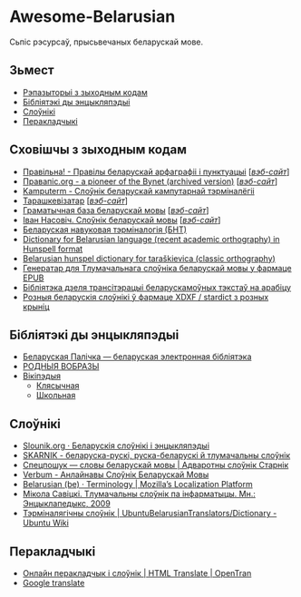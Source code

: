 # Awesome-Belarusian #

Сьпіс рэсурсаў, прысьвечаных беларускай мове.

## Зьмест ##

* [Рэпазыторыі з зыходным кодам](#repositories)
* [Бібліятэкі ды энцыкляпэдыі](#libraries)
* [Слоўнікі](#dictionaries)
* [Перакладчыкі](#translators)

## <a name="repositories"></a> Сховішчы з зыходным кодам ##

* [Правільна! - Правілы беларускай арфаграфіі і пунктуацыі](https://github.com/alroniks/pravilnaby.git) [[_вэб-сайт_](https://pravilna.by/)]
* [Правапіс.org - a pioneer of the Bynet (archived version)](https://github.com/dyskurs/pravapis.org.git) [[_вэб-сайт_](https://pravapis.org.dyskurs.be/)]
* [Kamputerm - Слоўнік беларускай кампутарнай тэрміналёгіі](https://github.com/quendimax/kamputerm.git)
* [Тарашкевізатар](https://github.com/GooseOb/taraskevizatar.git) [[_вэб-сайт_](https://gooseob.github.io/taraskevizatar/)]
* [Граматычная база беларускай мовы](https://github.com/Belarus/GrammarDB.git) [[_вэб-сайт_](https://bnkorpus.info/grammar.be.html)]
* [Іван Насовіч. Слоўнік беларускай мовы](https://github.com/Belarus/Slouniki-Nasovic.git) [[_вэб-сайт_](https://bnkorpus.info/grammar.be.html)]
* [Беларуская навуковая тэрміналогія (БНТ)](https://github.com/Belarus/Slouniki-BNT.git)
* [Dictionary for Belarusian language (recent academic orthography) in Hunspell format](https://github.com/mikalai-udodau/spell-be)
* [Belarusian hunspel dictionary for taraškievica (classic orthography)](https://github.com/375gnu/spell-be-tarask.git)
* [Генератар для Тлумачальнага слоўніка беларускай мовы у фармаце EPUB](https://github.com/belspectre/kindle_slounik.git)
* [Бібліятэка дзеля трансітэрацыі беларускамоўных тэкстаў на арабіцу](https://github.com/atereshkin/arabify.git)
* [Розныя беларускія слоўнікі ў фармаце XDXF / stardict з розных крыніц](https://github.com/375gnu/dictionaries.git)

## <a name="libraries"></a> Бібліятэкі ды энцыкляпэдыі ##

* [Беларуская Палічка — беларуская электронная бібліятэка](https://knihi.com/)
* [РОДНЫЯ ВОБРАЗЫ](http://rv-blr.com/)
* [Вікіпэдыя](https://wikipedia.org)
  * [Клясычная](https://be-tarask.wikipedia.org/wiki/Галоўная_старонка)
  * [Школьная](https://be.wikipedia.org/wiki/Галоўная_старонка)

## <a name="dictionaries"></a> Слоўнікі ##

* [Slounik.org · Беларускія слоўнікі і энцыкляпэдыі](https://slounik.org/)
* [SKARNIK - беларуска-рускі, руска-беларускі й тлумачальны слоўнік](https://www.skarnik.by/)
* [Спецпошук — словы беларускай мовы | Адваротны слоўнік Старнік](https://starnik.by/)
* [Verbum - Анлайнавы Слоўнік Беларускай Мовы](https://verbum.by/)
* [Belarusian (be) · Terminology | Mozilla’s Localization Platform](https://pontoon.mozilla.org/be/terminology/common)
* [Мікола Савіцкі. Тлумачальны слоўнік па інфарматыцы. Мн.: Энцыклапедыкс, 2009](http://www.nastaunik.info/files/f/332_savicki.pdf)
* [Тэрміналягічны слоўнік | UbuntuBelarusianTranslators/Dictionary - Ubuntu Wiki](https://wiki.ubuntu.com/UbuntuBelarusianTranslators/Dictionary)

## <a name="translators"></a> Перакладчыкі ##

* [Онлайн перакладчык і слоўнік | HTML Translate |  OpenTran](https://be.opentran.net/)
* [Google translate](https://translate.google.com/)
